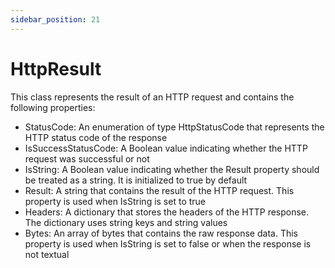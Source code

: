 ```yaml
---
sidebar_position: 21
---
```

# HttpResult

This class represents the result of an HTTP request and contains the following properties:

- StatusCode: An enumeration of type HttpStatusCode that represents the HTTP status code of the response
- IsSuccessStatusCode: A Boolean value indicating whether the HTTP request was successful or not
- IsString: A Boolean value indicating whether the Result property should be treated as a string. It is initialized to true by default
- Result: A string that contains the result of the HTTP request. This property is used when IsString is set to true
- Headers: A dictionary that stores the headers of the HTTP response. The dictionary uses string keys and string values
- Bytes: An array of bytes that contains the raw response data. This property is used when IsString is set to false or when the response is not textual
